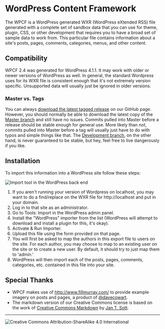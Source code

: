 # WordPress Content Framework

The WPCF is a WordPress generated WXR (WordPress eXtended RSS) file generated with a complete set of sandbox data that you can use for theme, plugin, CSS, or other development that requires you to have a broad set of sample data to work from. This particular file contains information about a site's posts, pages, comments, categories, menus, and other content.

## Compatibility
WPCF 2.4 was generated for WordPress 4.1.1. It may work with older or newer versions of WordPress as well. In general, the standard Wordpress uses for its WXR file is consistent enough that it's not extremely version specific. Unsupported data will usually just be ignored in older versions.

### Master vs. Tags
You can always [download the latest tagged release](https://github.com/thequicksilver/wordpress-content-framework/releases) on our GitHub page. However, you should normally be able to download the latest copy of the [Master branch](https://github.com/thequicksilver/wordpress-content-framework/tree/master) and still have no issues. Commits pulled into Master before a release should be stable enough for general use. More likely than not, commits pulled into Master before a tag will usually just have to do with typos and simple things like that. The [Development branch](https://github.com/thequicksilver/wordpress-content-framework/tree/development), on the other hand, is never guaranteed to be stable, but hey, feel free to live dangerously if you like.

## Installation
To import this information into a WordPress site follow these steps:

![Import tool in the WordPress back end](http://i62.tinypic.com/32zuo9g.jpg "Import tool in the WordPress back end")

1. If you aren't running your version of Wordpress on localhost, you may want to do a find/replace on the WXR file for http://localhost and put in your domain.
2. Log in to that site as an administrator.
3. Go to Tools: Import in the WordPress admin panel.
4. Install the "WordPress" importer from the list (WordPress will attempt to download and install a plugin for this, it's okay).
5. Activate & Run Importer.
6. Upload this file using the form provided on that page.
7. You will first be asked to map the authors in this export file to users on the site. For each author, you may choose to map to an existing user on the site or to create a new user. By default, it should try to just map them to 'admin.'
8. WordPress will then import each of the posts, pages, comments, categories, etc. contained in this file into your site.

## Special Thanks
* WPCF makes use of http://www.fillmurray.com/ to provide example imagery on posts and pages, a product of [@davecowart](https://twitter.com/davecowart "Dave Cowart on Twitter").
* The markdown version of our Creative Commons license is based on the work of [Creative Commons Markdown](https://github.com/idleberg/Creative-Commons-Markdown) by [Jan T. Sott](https://github.com/idleberg).

- - -

![Creative Commons Attribution-ShareAlike 4.0 International](http://i.creativecommons.org/l/by-sa/4.0/88x31.png "Creative Commons Attribution-ShareAlike 4.0 International")
